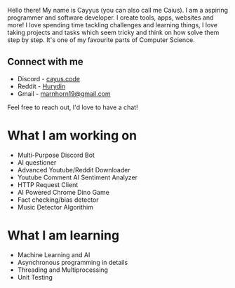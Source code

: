 Hello there! My name is Cayyus (you can also call me Caius). I am a aspiring programmer and software developer. I create tools, apps, websites and more! I love spending time tackling challenges and learning things, I love taking projects and tasks which seem tricky and think on how solve them step by step. It's one of my favourite parts of Computer Science.

## Connect with me
- Discord - [cayus.code](https://www.discordapp.com/users/696012281774997554)
- Reddit - [Hurydin](https://www.reddit.com/user/Hurydin/)
- Gmail - marnhorn19@gmail.com <br>

Feel free to reach out, I'd love to have a chat!

# What I am working on
- Multi-Purpose Discord Bot
- AI questioner
- Advanced Youtube/Reddit Downloader
- Youtube Comment AI Sentiment Analyzer
- HTTP Request Client
- AI Powered Chrome Dino Game
- Fact checking/bias detector
- Music Detector Algorithim 

# What I am learning 
- Machine Learning and AI
- Asynchronous programming in details
- Threading and Multiprocessing
- Unit Testing
<!---
Daviehoff/Daviehoff is a ✨ special ✨ repository because its `README.md` (this file) appears on your GitHub profile.
You can click the Preview link to take a look at your changes.
--->
